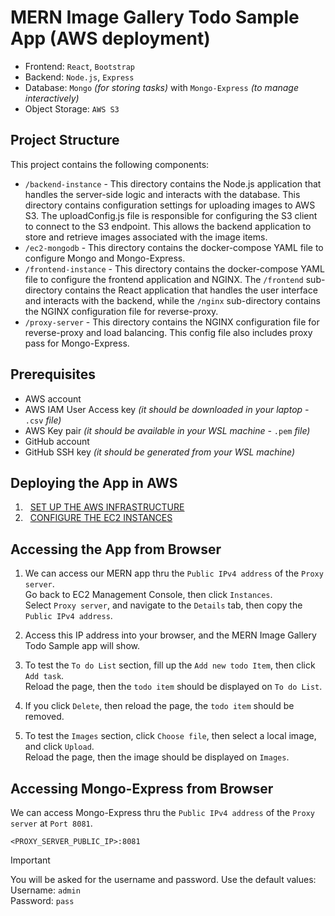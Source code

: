 # MERN Image Gallery Todo Sample App (AWS deployment)
- Frontend: ```React```, ```Bootstrap```
- Backend: ```Node.js```, ```Express```
- Database: ```Mongo``` *(for storing tasks)* with ```Mongo-Express``` *(to manage interactively)*
- Object Storage: ```AWS S3```

## Project Structure

This project contains the following components:
- ```/backend-instance``` - This directory contains the Node.js application that handles the server-side logic and interacts with the database. This directory contains configuration settings for uploading images to AWS S3. The uploadConfig.js file is responsible for configuring the S3 client to connect to the S3 endpoint. This allows the backend application to store and retrieve images associated with the image items.
- ```/ec2-mongodb``` - This directory contains the docker-compose YAML file to configure Mongo and Mongo-Express.
- ```/frontend-instance``` - This directory contains the docker-compose YAML file to configure the frontend application and NGINX. The ```/frontend``` sub-directory contains the React application that handles the user interface and interacts with the backend, while the ```/nginx``` sub-directory contains the NGINX configuration file for reverse-proxy.
- ```/proxy-server``` - This directory contains the NGINX configuration file for reverse-proxy and load balancing. This config file also includes proxy pass for Mongo-Express.

## Prerequisites

- AWS account 
- AWS IAM User Access key *(it should be downloaded in your laptop -* ```.csv``` *file)*
- AWS Key pair *(it should be available in your WSL machine -* ```.pem``` *file)*  
- GitHub account
- GitHub SSH key *(it should be generated from your WSL machine)*

## Deploying the App in AWS

1. &nbsp;&nbsp;[SET UP THE AWS INFRASTRUCTURE](SET_UP_AWS_INFRA.md)
2. &nbsp;&nbsp;[CONFIGURE THE EC2 INSTANCES](CONFIG_INSTANCES.md)

## Accessing the App from Browser

1. We can access our MERN app thru the ```Public IPv4 address``` of the ```Proxy server```.<br />
	Go back to EC2 Management Console, then click ```Instances```.<br />
Select ```Proxy server```, and navigate to the ```Details``` tab, then copy the ```Public IPv4 address```.

2. Access this IP address into your browser, and the MERN Image Gallery Todo Sample app will show.

3. To test the ```To do List``` section, fill up the ```Add new todo Item```, then click ```Add task```.<br />
	Reload the page, then the ```todo item``` should be displayed on ```To do List```.

4. If you click ```Delete```, then reload the page, the ```todo item``` should be removed.

5. To test the ```Images``` section, click ```Choose file```, then select a local image, and click ```Upload```.<br />
	Reload the page, then the image should be displayed on ```Images```.

## Accessing Mongo-Express from Browser

We can access Mongo-Express thru the ```Public IPv4 address``` of the ```Proxy server``` at ```Port 8081```.
```
<PROXY_SERVER_PUBLIC_IP>:8081
```
> [!IMPORTANT]
> You will be asked for the username and password. Use the default values:<br />
> Username: ```admin```<br/>
> Password: ```pass```
